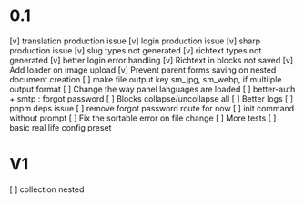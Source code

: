 # 0.1
[v] translation production issue
[v] login production issue
[v] sharp production issue
[v] slug types not generated
[v] richtext types not generated
[v] better login error handling
[v] Richtext in blocks not saved
[v] Add loader on image upload
[v] Prevent parent forms saving on nested document creation
[ ] make file output key sm_jpg, sm_webp, if multilple output format
[ ] Change the way panel languages are loaded
[ ] better-auth + smtp : forgot password
[ ] Blocks collapse/uncollapse all
[ ] Better logs
[ ] pnpm deps issue
[ ] remove forgot password route for now
[ ] init command without prompt
[ ] Fix the sortable error on file change
[ ] More tests
[ ] basic real life config preset

# V1
[ ] collection nested
